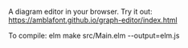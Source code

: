 A diagram editor in your browser. Try it out: https://amblafont.github.io/graph-editor/index.html

To compile: elm make src/Main.elm --output=elm.js

